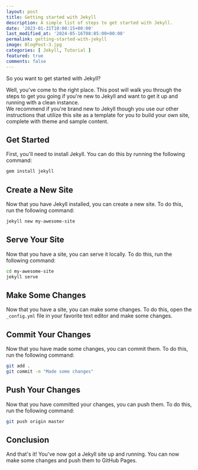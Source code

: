 ```yaml
---
layout: post
title: Getting started with Jekyll
description: A simple list of steps to get started with Jekyll. 
date: '2023-01-31T10:00:15+00:00'
last_modified_at: '2024-05-16T08:05:00+00:00'
permalink: getting-started-with-jekyll
image: BlogPost-3.jpg
categories: [ Jekyll, Tutorial ]
featured: true
comments: false 
---
```

So you want to get started with Jekyll? 

Well, you've come to the right place. This post will walk you through the steps to get you going if you're new to Jekyll and want to get it up and running with a clean instance.  
We recommend if you're brand new to Jekyll though you use our other instructions that utilize this site as a template for you to build your own site, complete with theme and sample content.  

## Get Started

First, you'll need to install Jekyll. You can do this by running the following command:

```bash
gem install jekyll
```

## Create a New Site

Now that you have Jekyll installed, you can create a new site. To do this, run the following command:

```bash
jekyll new my-awesome-site
```

## Serve Your Site

Now that you have a site, you can serve it locally. To do this, run the following command:

```bash
cd my-awesome-site
jekyll serve
```

## Make Some Changes

Now that you have a site, you can make some changes. To do this, open the `_config.yml` file in your favorite text editor and make some changes.

## Commit Your Changes

Now that you have made some changes, you can commit them. To do this, run the following command:

```bash
git add .
git commit -m "Made some changes"
```

## Push Your Changes

Now that you have committed your changes, you can push them. To do this, run the following command:

```bash
git push origin master
``` 

## Conclusion

And that's it! You've now got a Jekyll site up and running. You can now make some changes and push them to GitHub Pages.
